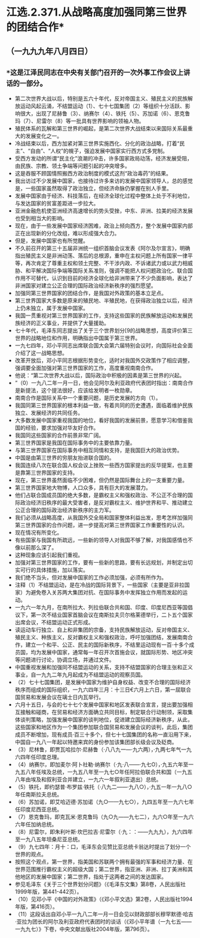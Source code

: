#  江选.2.371.从战略高度加强同第三世界的团结合作*
## （一九九九年八月四日）
## `*这是江泽民同志在中央有关部门召开的一次外事工作会议上讲话的一部分`。
- 第二次世界大战以后，特别是五六十年代，反对帝国主义、殖民主义的民族解放运动风起云涌，不结盟运动（1）、七十七国集团（2）等组织十分活跃、影响很大，出现了尼赫鲁（3）、纳赛尔（4）、铁托（5）、苏加诺（6）、恩克鲁玛（7）、尼雷尔（8）等一批具有世界影响的领袖人物。
- 殖民体系的瓦解和第三世界的崛起，是第二次世界大战结束以来国际关系最重大的发展变化之一。
- 冷战结束以后，西方加紧对第三世界实施西化、分化的政治战略，打着“民主”、“自由”、“人权”的幌子，强迫发展中国家实行西方式多党制。
- 受西方发动的所谓“民主化”浪潮的冲击，许多国家政局动荡，经济发展受阻，由民族、宗教、领土争端等问题引起的冲突增多。
- 这是吞服不顾国情照搬西方政治制度的模式这剂“政治毒药”的结果。
- 我出访过不少发展中国家，也接待过许多来访的发展中国家领导人，总的感觉是，一些国家虽然取得了政治独立，但经济命脉仍掌握在别人手里。
- 发展中国家由于经济、科技落后，在经济全球化过程中整体上处于不利地位，与发达国家的贫富差距进一步拉大。
- 亚洲金融危机使亚洲经济高速增长的势头受挫，中东、非洲、拉美的经济发展也受到相当大的影响。
- 现在，由于一些发展中国家经济困难，政治上倾向西方，整个发展中国家内部正在出现新的分化改组，难以形成强大合力。
- 但是，发展中国家也有所觉醒。
- 不久前召开的第三十五届非洲统一组织首脑会议发表《阿尔及尔宣言》，明确指出殖民主义是非洲动荡、落后的总根源，重申在主权问题上所有国家一律平等，再次肯定了尊重主权和领土完整、不干涉内政、不诉诸武力或以武力相威胁、和平解决国际争端等国际关系准则，强调不能把人权问题政治化、联合国作用不可替代，认识到目前的经济全球化给非洲带来了不少负面影响，表达了非洲国家对建立公正合理的国际政治经济新秩序的强烈愿望。
- 加强同第三世界国家的团结合作，是我国对外政策的基本立足点。
- 第三世界国家大多数是原来的殖民地、半殖民地，在获得政治独立以后，经济上仍未独立，属于发展中国家。
- 我国一贯重视对第三世界国家的工作，支持这些国家的民族解放运动和发展民族经济的正义事业，并提供了大量援助。
- 七十年代，毛泽东同志提出了关于三个世界划分[9的战略思想，高度评价第三世界的战略地位和作用，明确指出中国属于第三世界。
- 一九七四年，邓小平同志出席联合国大会第六届特别会议时，向国际社会全面介绍了这一战略思想。
- 改革开放后，邓小平同志根据形势变化，适时对我国外交政策作了相应调整，强调要全面加强对第三世界国家的工作，高度重视南南合作。
- 他说：“第二次世界大战以后，国际政治中积极的因素是第三世界的兴起。
- ”（0）一九八二年一月一日，他会见阿尔及利亚政府代表团时指出：南南合作是新提法，这个提法很好，应该给发明者一枚勋章。
- 南南合作是国际关系中一个重要问题，是历史发展的方向（1）。
- 我国同第三世界国家的根本利益一致，有着共同的历史遭遇，面临着维护民族独立、发展经济的共同任务。
- 大多数发展中国家重视我国的地位，看好我国的发展前景，愿意学习和借鉴我国的经验，要求加强对华友好合作。
- 我国同这些国家的合作前景非常广阔。
- 第三世界国家是我国在国际事务中的主要依靠力量。
- 与第三世界国家在国际事务中相互同情和支持，是我国巨大的政治优势。
- 中国是由第三世界的穷朋友抬进联合国的。
- 我国连续八次在联合国人权会议上挫败一些西方国家提出的反华提案，也主要是靠第三世界国家的支持。
- 现在，第三世界虽然面临不少困难，但仍然是国际舞台上的一支重要力量。
- 第三世界国家地大物博，人口众多，具有巨大的发展潜力。
- 他们占联合国成员国的绝大多数，是霸权主义和强权政治、不公正不合理的国际政治经济旧秩序的最大受害者，是反对霸权主义、维护世界和平、推动建立公正合理的国际政治经济新秩序的主力军。
- 我们必须从战略高度，从我国外交全局和国家整体利益出发，思考怎样加强同第三世界国家的合作问题，进一步提高对第三世界国家工作重要性的认识。
- 现在情况有所变化。
- 有些国家与我国有所疏远，一些新的领导人对我国不够了解，对我国感情也不像以前那么深了。
- 这种现象应该引起我们重视。
- 加强对第三世界国家的工作，要有一些新的思路，要有长远规划，并制定出切实可行的具体措施，加以落实。
- 我们绝不当头，但对发展中国家的工作必须加强，必须有所作为。
- 注释（1）不结盟运动，是在冷战的国际背景下，一些国家（主要是亚非拉国家）为避免卷入关苏两大集团对抗、在国际事务中发挥独立作用而发起的运动。
- 一九六一年九月，在南所拉大、列拉伯联合共和国、印度、印度尼西亚等国倡议下，第一次不结业国家首脑会议在南斯拉夫贝尔格莱德举行，二卜五个国家出席会议，不结盟运动正式形成。
- 读运动车行独立、自上和非集团的宗备，支持民族解放运动，反对帝国主义、殖民主义、种族主义，反对霸权主义和强权政治，呼吁加强团结，发展南南合作，建立一个和平、公正、民主的国际新秩序，不结里运动现有一百·十多个成员国，均为发展中国家，通常每一年召开次首施会议，就国际形势、地区冲突等问题进行讨论，协调立场，并通过文件。
- 中国重视发展和加强同不结盟运动的关系，支持不结盟国家的合理主张和正义事业，自一九九二年九月起成为不结盟运动的观察员国。
- （2）七十七国集团，是发展中国家为维护自身权益、改变不合理的国际经济秩序而组成的国际组织，一九六四年三月：十三日€六月上六日，第一屈联合国贸易和发展会议在璃士日内瓦举行。
- 六月十五日，与会的七十七个发展中国家和地区发表联合宣言，提出要加强相互接触和碰商，在贸易和经济方面确立共同目标，制定联合行动制领，采取集体谈判策略，加强发展中国家的谈判地位，促进建立国际经济新秩序，从此，这些国家和地区作为一个集团参加联合国贸易和发展会议的谈判，此后，集团成员不断增加，现有成员·百三十多个，但七十七国集团的名称一直沿用下来，中国自一九八一年起以特邀来宾的身份参加该集团部长级会议及砭商。
- （3）尼林鲁，即贾瓦哈拉尔·尼赫鲁（·八八九一—·九六两），·九两七年气一九六四年任印度总理。
- （4）纳赛尔，即加麦尔·阿卜社勒·纳赛尔（·九·八——·九七O），·九五六年至一九五八年任埃及总统，一九五八年至一九七○年任阿拉伯联合共和国（一九五八年由埃及和叙利亚合并建立，一九六一年叙利亚退出）总统。
- （5）铁托，即约瑟普·布罗兹·铁托（·八九二——·九八○），·九五一年一九八○年任南斯拉夫总统。
- （6）苏加诺，即艾哈迈德·苏加诺（九○——九七○），九四五年至一九六七年任印度尼西亚总统。
- （7）恩克鲁玛，即克瓦米·恩克鲁玛（九○九——九七二），九六○年至一九六六年任加纳总统。
- （8）尼雷尔，即朱利叶斯·坎巴拉吉·尼雷尔（·九：：——九九九），九六四年至一九八五年坦桑尼亚总统。
- （9）九七四年：月十：口，毛泽东会见赞比亚总统卡翁达时提出了划分一个世界的观点。
- 按照这个观点，第一世界，指美国和苏联两个拥有最强的军事和经济力量、在世界范围推行霸权主义的超级大国；第二世界，指亚洲、非洲、拉丁美洲和其他地区的发展中国家；第二世界，指处于这两者之间的发达国家。
- 参见毛泽东《关于三个世界划分问题》（《毛泽东文集》第8卷，人民出版社1999年版，第441-442页）。
- （10）见邓小平《中国的对外政策》（《邓小平文选》第2卷，人民出版社1994年版，第416页）。
- （11）这段话出自邓小平一九八二年一月一日会见以财政部部长穆罕默德·哈吉·亚拉为团长的阿尔及利亚政府代表团时的谈话（《邓小平年谱（一九七五——一九九七）》下卷，中央文献出版社2004年版，第796页）。
